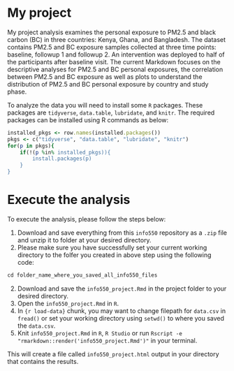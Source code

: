 # My project

My project analysis examines the personal exposure to PM2.5 and black carbon (BC) in three countries: Kenya, Ghana, and Bangladesh. The dataset contains PM2.5 and BC exposure samples collected at three time points: baseline, followup 1 and followup 2. An intervention was deployed to half of the participants after baseline visit. The current Markdown focuses on the descriptive analyses for PM2.5 and BC personal exposures, the correlation between PM2.5 and BC exposure as well as plots to understand the distribution of PM2.5 and BC personal exposure by country and study phase.

To analyze the data you will need to install some `R` packages. These packages are `tidyverse`, `data.table`, `lubridate`, and `knitr`. The required packages can be installed using R commands as below:

```ruby
installed_pkgs <- row.names(installed.packages())
pkgs <- c("tidyverse", "data.table", "lubridate", "knitr")
for(p in pkgs){
	if(!(p %in% installed_pkgs)){
		install.packages(p)
	}
}
```

# Execute the analysis

To execute the analysis, please follow the steps below:
1. Download and save everything from this `info550` repository as a `.zip` file and unzip it to folder at your desired directory. 
2. Please make sure you have successfully set your current working directory to the folfer you created in above step using the following code:
```Ruby
cd folder_name_where_you_saved_all_info550_files
````
2. Download and save the `info550_project.Rmd` in the project folder to your desired directory. 
3. Open the `info550_project.Rmd` in `R`.
4. In `{r load-data}` chunk, you may want to change filepath for `data.csv` in `fread()` or set your working directory using `setwd()` to where you saved the `data.csv`.
5. Knit `info550_project.Rmd` in `R`, `R Studio` or run `Rscript -e "rmarkdown::render('info550_project.Rmd')"` in your terminal. 

This will create a file called `info550_project.html` output in your directory that contains the results.
